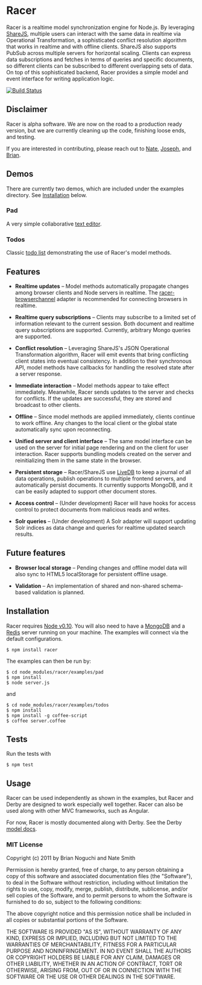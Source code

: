 # Racer

Racer is a realtime model synchronization engine for Node.js. By leveraging [ShareJS](http://sharejs.org/), multiple users can interact with the same data in realtime via Operational Transformation, a sophisticated conflict resolution algorithm that works in realtime and with offline clients. ShareJS also supports PubSub across multiple servers for horizontal scaling. Clients can express data subscriptions and fetches in terms of queries and specific documents, so different clients can be subscribed to different overlapping sets of data. On top of this sophisticated backend, Racer provides a simple model and event interface for writing application logic.

[![Build
Status](https://secure.travis-ci.org/codeparty/racer.png?branch=0.5)](https://travis-ci.org/codeparty/racer/branches)

## Disclaimer

Racer is alpha software. We are now on the road to a production ready version, but we are currently cleaning up the code, finishing loose ends, and testing.

If you are interested in contributing, please reach out to [Nate](https://github.com/nateps), [Joseph](https://github.com/josephg), and [Brian](https://github.com/bnoguchi).

## Demos

There are currently two demos, which are included under the examples directory. See [Installation](#installation) below.

### Pad

<!-- http://pad.racerjs.com/home -->

A very simple collaborative [text editor](https://github.com/codeparty/racer-examples/tree/master/pad).

### Todos

<!-- http://todos.racerjs.com/home -->

Classic [todo list](https://github.com/codeparty/racer-examples/tree/master/todos) demonstrating the use of Racer's model methods.


## Features

  * **Realtime updates** &ndash; Model methods automatically propagate changes among browser clients and Node servers in realtime. The [racer-browserchannel](https://github.com/codeparty/racer-browserchannel) adapter is recommended for connecting browsers in realtime.

  * **Realtime query subscriptions** &ndash; Clients may subscribe to a limited set of information relevant to the current session. Both document and realtime query subscriptions are supported. Currently, arbitrary Mongo queries are supported.

  * **Conflict resolution** &ndash; Leveraging ShareJS's JSON Operational Transformation algorithm, Racer will emit events that bring conflicting client states into eventual consistency. In addition to their synchronous API, model methods have callbacks for handling the resolved state after a server response.

  * **Immediate interaction** &ndash; Model methods appear to take effect immediately. Meanwhile, Racer sends updates to the server and checks for conflicts. If the updates are successful, they are stored and broadcast to other clients.

  * **Offline** &ndash; Since model methods are applied immediately, clients continue to work offline. Any changes to the local client or the global state automatically sync upon reconnecting.

  * **Unified server and client interface** &ndash; The same model interface can be used on the server for initial page rendering and on the client for user interaction. Racer supports bundling models created on the server and reinitializing them in the same state in the browser.

  * **Persistent storage** &ndash; Racer/ShareJS use [LiveDB](https://github.com/josephg/livedb) to keep a journal of all data operations, publish operations to multiple frontend servers, and automatically persist documents. It currently supports MongoDB, and it can be easily adapted to support other document stores.

  * **Access control** &ndash; (Under development) Racer will have hooks for access control to protect documents from malicious reads and writes.

  * **Solr queries** &ndash; (Under development) A Solr adapter will support updating Solr indices as data change and queries for realtime updated search results.


## Future features

  * **Browser local storage** &ndash; Pending changes and offline model data will also sync to HTML5 localStorage for persistent offline usage.

  * **Validation** &ndash; An implementation of shared and non-shared schema-based validation is planned.


## Installation

Racer requires [Node v0.10](http://nodejs.org/). You will also need to have a [MongoDB](http://docs.mongodb.org/manual/installation/) and a [Redis](http://redis.io/download) server running on your machine. The examples will connect via the default configurations.

```
$ npm install racer
```

The examples can then be run by:

```
$ cd node_modules/racer/examples/pad
$ npm install
$ node server.js
```

and

```
$ cd node_modules/racer/examples/todos
$ npm install
$ npm install -g coffee-script
$ coffee server.coffee
```

## Tests

Run the tests with

```
$ npm test
```

## Usage

Racer can be used independently as shown in the examples, but Racer and Derby are designed to work especially well together. Racer can also be used along with other MVC frameworks, such as Angular.

For now, Racer is mostly documented along with Derby. See the Derby [model docs](http://derbyjs.com/#models).

### MIT License
Copyright (c) 2011 by Brian Noguchi and Nate Smith

Permission is hereby granted, free of charge, to any person obtaining a copy
of this software and associated documentation files (the "Software"), to deal
in the Software without restriction, including without limitation the rights
to use, copy, modify, merge, publish, distribute, sublicense, and/or sell
copies of the Software, and to permit persons to whom the Software is
furnished to do so, subject to the following conditions:

The above copyright notice and this permission notice shall be included in
all copies or substantial portions of the Software.

THE SOFTWARE IS PROVIDED "AS IS", WITHOUT WARRANTY OF ANY KIND, EXPRESS OR
IMPLIED, INCLUDING BUT NOT LIMITED TO THE WARRANTIES OF MERCHANTABILITY,
FITNESS FOR A PARTICULAR PURPOSE AND NONINFRINGEMENT. IN NO EVENT SHALL THE
AUTHORS OR COPYRIGHT HOLDERS BE LIABLE FOR ANY CLAIM, DAMAGES OR OTHER
LIABILITY, WHETHER IN AN ACTION OF CONTRACT, TORT OR OTHERWISE, ARISING FROM,
OUT OF OR IN CONNECTION WITH THE SOFTWARE OR THE USE OR OTHER DEALINGS IN
THE SOFTWARE.
